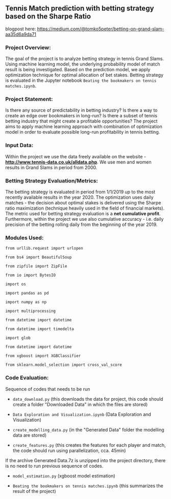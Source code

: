 ## Tennis Match prediction with betting strategy based on the Sharpe Ratio

blogpost here: https://medium.com/@tomko5peter/betting-on-grand-slam-aa35d6a9da71

### Project Overview:

The goal of the project is to analyze betting strategy in tennis Grand Slams. Using machine learning model, the underlying probability model of match result is being investigated. Based on the prediction model, we apply optimization technique for optimal allocation of bet stakes. Betting strategy is evaluated in the Jupyter notebook `Beating the bookmakers on tennis matches.ipynb`.

### Project Statement:

Is there any source of predictability in betting industry? Is there a way to create an edge over bookmakers in long-run? Is there a subset of tennis betting industry that might create a profitable opportunities? The project aims to apply machine learning approach with combination of optimization model in order to evaluate possible long-run profitability in tennis betting.

### Input Data:

Within the project we use the data freely available on the website - **http://www.tennis-data.co.uk/alldata.php**. We use men and women results in Grand Slams in period from 2000.

### Betting Strategy Evaluation/Metrics:

The betting strategy is evaluated in period from 1/1/2019 up to the most recently available results in the year 2020. The optimization uses daily matches - the decision about optimal stakes is delivered using the Sharpe ratio maximization (technique heavily used in the field of financial markets). The metric used for betting strategy evaluation is a **net cumulative profit**. Furthermore, within the project we use also cumulative accuracy - i.e. daily precision of the betting rolling daily from the beginning of the year 2019.

### Modules Used:

`from urllib.request import urlopen`

`from bs4 import BeautifulSoup`

`from zipfile import ZipFile`

`from io import BytesIO`

`import os`

`import pandas as pd`

`import numpy as np`

`import multiprocessing`

`from datetime import datetime`

`from datetime import timedelta`

`import glob`

`from datetime import datetime`

`from xgboost import XGBClassifier`

`from sklearn.model_selection import cross_val_score`

### Code Evaluation:

Sequence of codes that needs to be run

* `data_download.py` (this downloads the data for project, this code should create a folder "Downloaded Data" in which the files are stored)

* `Data Exploration and Visualization.ipynb` (Data Exploration and Visualization)

* `create_modelling_data.py` (in the "Generated Data" folder the modelling data are stored)

* `create_features.py` (this creates the features for each player and match, the code should run using parallelization, cca. 45min)

If the archive Generated Data.7z is unzipped into the project directory, there is no need to run previous sequence of codes.

* `model_estimation.py` (xgboost model estimation)

* `Beating the bookmakers on tennis matches.ipynb` (this summarizes the result of the project)
